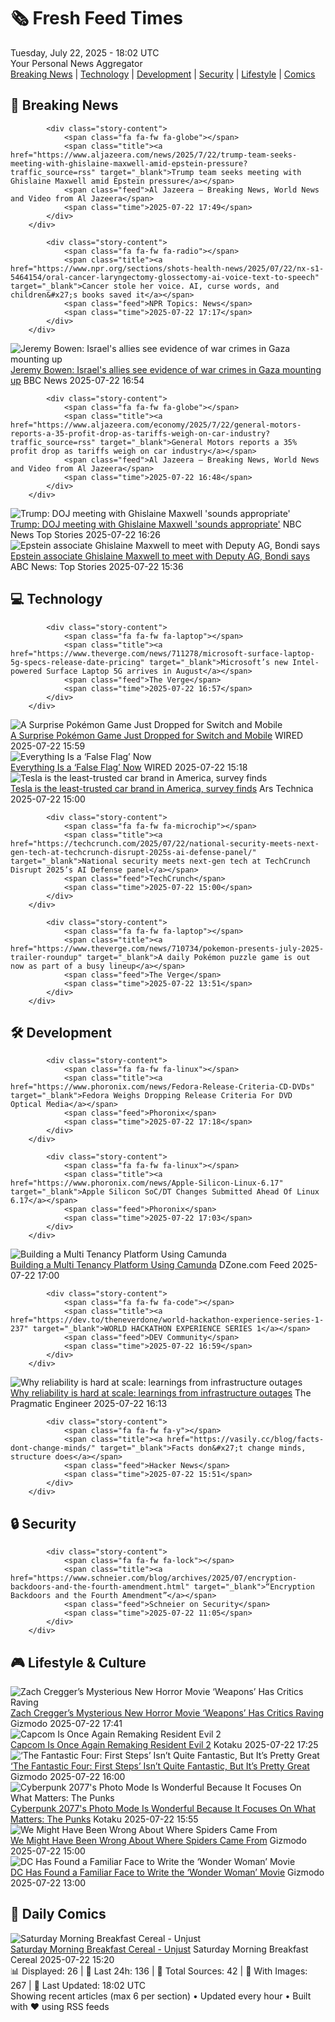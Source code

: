 <!-- Processing 54 RSS feeds at 2025-07-22 18:01:56 UTC -->
<!-- Processing: Dilbert -->
<!-- Processing: Girl Genius -->
<!-- Processing: Dinosaur Comics -->
<!-- Processing: CNN Top Stories -->
<!-- Processing: BBC World News -->
<!-- Processing: BBC Breaking News -->
<!-- Processing: Al Jazeera Breaking News -->
<!-- Processing: NPR News -->
<!-- Processing: Reuters Top News -->
<!-- Processing: NBC News Breaking -->
<!-- Processing: Guardian World News -->
<!-- Processing: Sky News World -->
<!-- Processing: O'Reilly Radar -->
<!-- Processing: WIRED -->
<!-- Processing: Slashdot -->
<!-- Processing: Lobsters Python -->
<!-- Processing: Hacker News -->
<!-- Processing: StackOverflow Blog -->
<!-- Processing: Phoronix Linux News -->
<!-- Processing: It's FOSS -->
<!-- Processing: OMG! Ubuntu -->
<!-- Processing: Red Hat Blog -->
<!-- Processing: Ubuntu Blog -->
<!-- Processing: GitHub Blog -->
<!-- Processing: GitLab Blog -->
<!-- Processing: InfoQ -->
<!-- Processing: DZone -->
<!-- Processing: Martin Fowler -->
<!-- Processing: Coding Horror -->
<!-- Processing: The Pragmatic Engineer -->
<!-- Processing: Gizmodo -->
<!-- Processing: Kotaku -->
<!-- Processing: Krebs on Security -->
<!-- Generated 9 new posts out of 33 feeds processed -->
<div class="newspaper-header">
    <h1 class="newspaper-title">🗞️ Fresh Feed Times</h1>
    <div class="newspaper-date">Tuesday, July 22, 2025 - 18:02 UTC</div>
    <div class="newspaper-subtitle">Your Personal News Aggregator</div>
</div>

<div class="newspaper-nav">
    <a href="#breaking">Breaking News</a> |
    <a href="#tech">Technology</a> |
    <a href="#dev">Development</a> |
    <a href="#security">Security</a> |
    <a href="#lifestyle">Lifestyle</a> |
    <a href="#webcomics">Comics</a>
</div>

<div class="news-section breaking-news" id="breaking">
<h2 class="section-header">🚨 Breaking News</h2>
<div class="stories-container">
<div class="story">
            
            <div class="story-content">
                <span class="fa fa-fw fa-globe"></span>
                <span class="title"><a href="https://www.aljazeera.com/news/2025/7/22/trump-team-seeks-meeting-with-ghislaine-maxwell-amid-epstein-pressure?traffic_source=rss" target="_blank">Trump team seeks meeting with Ghislaine Maxwell amid Epstein pressure</a></span>
                <span class="feed">Al Jazeera – Breaking News, World News and Video from Al Jazeera</span>
                <span class="time">2025-07-22 17:49</span>
            </div>
        </div>
<div class="story">
            
            <div class="story-content">
                <span class="fa fa-fw fa-radio"></span>
                <span class="title"><a href="https://www.npr.org/sections/shots-health-news/2025/07/22/nx-s1-5464154/oral-cancer-laryngectomy-glossectomy-ai-voice-text-to-speech" target="_blank">Cancer stole her voice. AI, curse words, and children&#x27;s books saved it</a></span>
                <span class="feed">NPR Topics: News</span>
                <span class="time">2025-07-22 17:17</span>
            </div>
        </div>
<div class="story">
            <img src="https://ichef.bbci.co.uk/ace/standard/240/cpsprodpb/6492/live/d95be970-671c-11f0-8139-991899391ed8.jpg" alt="Jeremy Bowen: Israel&#x27;s allies see evidence of war crimes in Gaza mounting up" class="story-image" loading="lazy" onerror="this.style.display='none'">
            <div class="story-content">
                <span class="fa fa-fw fa-earth-americas"></span>
                <span class="title"><a href="https://www.bbc.com/news/articles/cp863mln0pmo" target="_blank">Jeremy Bowen: Israel&#x27;s allies see evidence of war crimes in Gaza mounting up</a></span>
                <span class="feed">BBC News</span>
                <span class="time">2025-07-22 16:54</span>
            </div>
        </div>
<div class="story">
            
            <div class="story-content">
                <span class="fa fa-fw fa-globe"></span>
                <span class="title"><a href="https://www.aljazeera.com/economy/2025/7/22/general-motors-reports-a-35-profit-drop-as-tariffs-weigh-on-car-industry?traffic_source=rss" target="_blank">General Motors reports a 35% profit drop as tariffs weigh on car industry</a></span>
                <span class="feed">Al Jazeera – Breaking News, World News and Video from Al Jazeera</span>
                <span class="time">2025-07-22 16:48</span>
            </div>
        </div>
<div class="story">
            <img src="https://media-cldnry.s-nbcnews.com/image/upload/t_fit_1500w/mpx/2704722219/2025_07/1753201598191_now_daily_a_trump_epstein_250722_1920x1080-apb4ap.jpg" alt="Trump: DOJ meeting with Ghislaine Maxwell &#x27;sounds appropriate&#x27;" class="story-image" loading="lazy" onerror="this.style.display='none'">
            <div class="story-content">
                <span class="fa fa-fw fa-broadcast-tower"></span>
                <span class="title"><a href="https://www.nbcnews.com/now/video/trump-says-doj-meeting-with-ghislaine-maxwell-would-be-appropriate-243633221681" target="_blank">Trump: DOJ meeting with Ghislaine Maxwell &#x27;sounds appropriate&#x27;</a></span>
                <span class="feed">NBC News Top Stories</span>
                <span class="time">2025-07-22 16:26</span>
            </div>
        </div>
<div class="story">
            <img src="https://s.abcnews.com/images/US/maxwell-mo_1753188891044_hpMain_4x3t_384.jpg" alt="Epstein associate Ghislaine Maxwell to meet with Deputy AG, Bondi says" class="story-image" loading="lazy" onerror="this.style.display='none'">
            <div class="story-content">
                <span class="fa fa-fw fa-tv"></span>
                <span class="title"><a href="https://abcnews.go.com/Politics/deputy-attorney-general-todd-blanche-meet-ghislaine-maxwell/story?id=123954983" target="_blank">Epstein associate Ghislaine Maxwell to meet with Deputy AG, Bondi says</a></span>
                <span class="feed">ABC News: Top Stories</span>
                <span class="time">2025-07-22 15:36</span>
            </div>
        </div>
</div>
</div>
<div class="news-section tech-news" id="tech">
<h2 class="section-header">💻 Technology</h2>
<div class="stories-container">
<div class="story">
            
            <div class="story-content">
                <span class="fa fa-fw fa-laptop"></span>
                <span class="title"><a href="https://www.theverge.com/news/711278/microsoft-surface-laptop-5g-specs-release-date-pricing" target="_blank">Microsoft’s new Intel-powered Surface Laptop 5G arrives in August</a></span>
                <span class="feed">The Verge</span>
                <span class="time">2025-07-22 16:57</span>
            </div>
        </div>
<div class="story">
            <img src="https://media.wired.com/photos/687fa8417c5cc66a70fff37b/master/pass/pokemon-gear-shutterstock_2584635709.jpg" alt="A Surprise Pokémon Game Just Dropped for Switch and Mobile" class="story-image" loading="lazy" onerror="this.style.display='none'">
            <div class="story-content">
                <span class="fa fa-fw fa-bolt"></span>
                <span class="title"><a href="https://www.wired.com/story/a-surprise-pokemon-game-just-dropped-for-switch-and-mobile/" target="_blank">A Surprise Pokémon Game Just Dropped for Switch and Mobile</a></span>
                <span class="feed">WIRED</span>
                <span class="time">2025-07-22 15:59</span>
            </div>
        </div>
<div class="story">
            <img src="https://media.wired.com/photos/687e9e09661156a6d8685af8/master/pass/Fake-news-false-flag-pol-200331518-001.jpg" alt="Everything Is a ‘False Flag’ Now" class="story-image" loading="lazy" onerror="this.style.display='none'">
            <div class="story-content">
                <span class="fa fa-fw fa-bolt"></span>
                <span class="title"><a href="https://www.wired.com/story/false-flag-conspiracy-theory-trump/" target="_blank">Everything Is a ‘False Flag’ Now</a></span>
                <span class="feed">WIRED</span>
                <span class="time">2025-07-22 15:18</span>
            </div>
        </div>
<div class="story">
            <img src="https://cdn.arstechnica.net/wp-content/uploads/2025/07/GettyImages-2220743976-500x500.jpg" alt="Tesla is the least-trusted car brand in America, survey finds" class="story-image" loading="lazy" onerror="this.style.display='none'">
            <div class="story-content">
                <span class="fa fa-fw fa-cog"></span>
                <span class="title"><a href="https://arstechnica.com/cars/2025/07/tesla-is-the-least-trusted-car-brand-in-america-survey-finds/" target="_blank">Tesla is the least-trusted car brand in America, survey finds</a></span>
                <span class="feed">Ars Technica</span>
                <span class="time">2025-07-22 15:00</span>
            </div>
        </div>
<div class="story">
            
            <div class="story-content">
                <span class="fa fa-fw fa-microchip"></span>
                <span class="title"><a href="https://techcrunch.com/2025/07/22/national-security-meets-next-gen-tech-at-techcrunch-disrupt-2025s-ai-defense-panel/" target="_blank">National security meets next-gen tech at TechCrunch Disrupt 2025’s AI Defense panel</a></span>
                <span class="feed">TechCrunch</span>
                <span class="time">2025-07-22 15:00</span>
            </div>
        </div>
<div class="story">
            
            <div class="story-content">
                <span class="fa fa-fw fa-laptop"></span>
                <span class="title"><a href="https://www.theverge.com/news/710734/pokemon-presents-july-2025-trailer-roundup" target="_blank">A daily Pokémon puzzle game is out now as part of a busy lineup</a></span>
                <span class="feed">The Verge</span>
                <span class="time">2025-07-22 13:51</span>
            </div>
        </div>
</div>
</div>
<div class="news-section dev-news" id="dev">
<h2 class="section-header">🛠️ Development</h2>
<div class="stories-container">
<div class="story">
            
            <div class="story-content">
                <span class="fa fa-fw fa-linux"></span>
                <span class="title"><a href="https://www.phoronix.com/news/Fedora-Release-Criteria-CD-DVDs" target="_blank">Fedora Weighs Dropping Release Criteria For DVD Optical Media</a></span>
                <span class="feed">Phoronix</span>
                <span class="time">2025-07-22 17:18</span>
            </div>
        </div>
<div class="story">
            
            <div class="story-content">
                <span class="fa fa-fw fa-linux"></span>
                <span class="title"><a href="https://www.phoronix.com/news/Apple-Silicon-Linux-6.17" target="_blank">Apple Silicon SoC/DT Changes Submitted Ahead Of Linux 6.17</a></span>
                <span class="feed">Phoronix</span>
                <span class="time">2025-07-22 17:03</span>
            </div>
        </div>
<div class="story">
            <img src="https://dz2cdn1.dzone.com/thumbnail?fid=18522045&w=600" alt="Building a Multi Tenancy Platform Using Camunda" class="story-image" loading="lazy" onerror="this.style.display='none'">
            <div class="story-content">
                <span class="fa fa-fw fa-newspaper"></span>
                <span class="title"><a href="https://dzone.com/articles/building-a-multi-tenancy-platform-using-camunda" target="_blank">Building a Multi Tenancy Platform Using Camunda</a></span>
                <span class="feed">DZone.com Feed</span>
                <span class="time">2025-07-22 17:00</span>
            </div>
        </div>
<div class="story">
            
            <div class="story-content">
                <span class="fa fa-fw fa-code"></span>
                <span class="title"><a href="https://dev.to/theneverdone/world-hackathon-experience-series-1-237" target="_blank">WORLD HACKATHON EXPERIENCE SERIES 1</a></span>
                <span class="feed">DEV Community</span>
                <span class="time">2025-07-22 16:59</span>
            </div>
        </div>
<div class="story">
            <img src="https://substack-post-media.s3.amazonaws.com/public/images/ae81a957-68c2-48c5-9a88-2af4175ef1ff_1636x1206.png" alt="Why reliability is hard at scale: learnings from infrastructure outages" class="story-image" loading="lazy" onerror="this.style.display='none'">
            <div class="story-content">
                <span class="fa fa-fw fa-wrench"></span>
                <span class="title"><a href="https://newsletter.pragmaticengineer.com/p/why-reliability-is-hard-at-scale" target="_blank">Why reliability is hard at scale: learnings from infrastructure outages</a></span>
                <span class="feed">The Pragmatic Engineer</span>
                <span class="time">2025-07-22 16:13</span>
            </div>
        </div>
<div class="story">
            
            <div class="story-content">
                <span class="fa fa-fw fa-y"></span>
                <span class="title"><a href="https://vasily.cc/blog/facts-dont-change-minds/" target="_blank">Facts don&#x27;t change minds, structure does</a></span>
                <span class="feed">Hacker News</span>
                <span class="time">2025-07-22 15:51</span>
            </div>
        </div>
</div>
</div>
<div class="news-section security-news" id="security">
<h2 class="section-header">🔒 Security</h2>
<div class="stories-container">
<div class="story">
            
            <div class="story-content">
                <span class="fa fa-fw fa-lock"></span>
                <span class="title"><a href="https://www.schneier.com/blog/archives/2025/07/encryption-backdoors-and-the-fourth-amendment.html" target="_blank">“Encryption Backdoors and the Fourth Amendment”</a></span>
                <span class="feed">Schneier on Security</span>
                <span class="time">2025-07-22 11:05</span>
            </div>
        </div>
</div>
</div>
<div class="news-section lifestyle-news" id="lifestyle">
<h2 class="section-header">🎮 Lifestyle & Culture</h2>
<div class="stories-container">
<div class="story">
            <img src="https://gizmodo.com/app/uploads/2025/07/Weapons-creepy-kid.jpg" alt="Zach Cregger’s Mysterious New Horror Movie ‘Weapons’ Has Critics Raving" class="story-image" loading="lazy" onerror="this.style.display='none'">
            <div class="story-content">
                <span class="fa fa-fw fa-computer"></span>
                <span class="title"><a href="https://gizmodo.com/zach-creggers-mysterious-new-horror-movie-weapons-has-critics-raving-2000632644" target="_blank">Zach Cregger’s Mysterious New Horror Movie ‘Weapons’ Has Critics Raving</a></span>
                <span class="feed">Gizmodo</span>
                <span class="time">2025-07-22 17:41</span>
            </div>
        </div>
<div class="story">
            <img src="https://i.kinja-img.com/image/upload/c_fit,q_80,w_636/f2e0c810ca1866360ee164a048d735cd.jpg" alt="Capcom Is Once Again Remaking Resident Evil 2" class="story-image" loading="lazy" onerror="this.style.display='none'">
            <div class="story-content">
                <span class="fa fa-fw fa-gamepad"></span>
                <span class="title"><a href="https://kotaku.com/resident-evil-2-remake-arcade-light-gun-dead-shot-test-1851786722" target="_blank">Capcom Is Once Again Remaking Resident Evil 2</a></span>
                <span class="feed">Kotaku</span>
                <span class="time">2025-07-22 17:25</span>
            </div>
        </div>
<div class="story">
            <img src="https://gizmodo.com/app/uploads/2025/07/Fantastic-Four-Review.jpg" alt="‘The Fantastic Four: First Steps’ Isn’t Quite Fantastic, But It’s Pretty Great" class="story-image" loading="lazy" onerror="this.style.display='none'">
            <div class="story-content">
                <span class="fa fa-fw fa-computer"></span>
                <span class="title"><a href="https://gizmodo.com/fantastic-four-first-steps-review-marvel-2000632408" target="_blank">‘The Fantastic Four: First Steps’ Isn’t Quite Fantastic, But It’s Pretty Great</a></span>
                <span class="feed">Gizmodo</span>
                <span class="time">2025-07-22 16:00</span>
            </div>
        </div>
<div class="story">
            <img src="https://i.kinja-img.com/image/upload/c_fit,q_80,w_636/c0744472230c3f8153d1714be2bb90c9.jpg" alt="Cyberpunk 2077&#x27;s Photo Mode Is Wonderful Because It Focuses On What Matters: The Punks" class="story-image" loading="lazy" onerror="this.style.display='none'">
            <div class="story-content">
                <span class="fa fa-fw fa-gamepad"></span>
                <span class="title"><a href="https://kotaku.com/cyberpunk-2077-photo-mode-update-v-judy-johnny-1851786699" target="_blank">Cyberpunk 2077&#x27;s Photo Mode Is Wonderful Because It Focuses On What Matters: The Punks</a></span>
                <span class="feed">Kotaku</span>
                <span class="time">2025-07-22 15:55</span>
            </div>
        </div>
<div class="story">
            <img src="https://gizmodo.com/app/uploads/2025/07/spider-origins-main-image.jpg" alt="We Might Have Been Wrong About Where Spiders Came From" class="story-image" loading="lazy" onerror="this.style.display='none'">
            <div class="story-content">
                <span class="fa fa-fw fa-computer"></span>
                <span class="title"><a href="https://gizmodo.com/we-might-have-been-wrong-about-where-spiders-came-from-2000632561" target="_blank">We Might Have Been Wrong About Where Spiders Came From</a></span>
                <span class="feed">Gizmodo</span>
                <span class="time">2025-07-22 15:00</span>
            </div>
        </div>
<div class="story">
            <img src="https://gizmodo.com/app/uploads/2025/07/MS-0722-wonder-woman.jpg" alt="DC Has Found a Familiar Face to Write the ‘Wonder Woman’ Movie" class="story-image" loading="lazy" onerror="this.style.display='none'">
            <div class="story-content">
                <span class="fa fa-fw fa-computer"></span>
                <span class="title"><a href="https://gizmodo.com/dc-studios-wonder-woman-movie-writer-confirmed-2000632486" target="_blank">DC Has Found a Familiar Face to Write the ‘Wonder Woman’ Movie</a></span>
                <span class="feed">Gizmodo</span>
                <span class="time">2025-07-22 13:00</span>
            </div>
        </div>
</div>
</div>
<div class="news-section webcomics-section" id="webcomics">
<h2 class="section-header">🎨 Daily Comics</h2>
<div class="stories-container">
<div class="story">
            <img src="https://www.smbc-comics.com/comics/1753143656-20250723.png" alt="Saturday Morning Breakfast Cereal - Unjust" class="story-image" loading="lazy" onerror="this.style.display='none'">
            <div class="story-content">
                <span class="fa fa-fw fa-smile"></span>
                <span class="title"><a href="https://www.smbc-comics.com/comic/unjust" target="_blank">Saturday Morning Breakfast Cereal - Unjust</a></span>
                <span class="feed">Saturday Morning Breakfast Cereal</span>
                <span class="time">2025-07-22 15:20</span>
            </div>
        </div>
</div>
</div>

<div class="newspaper-footer">
    <div class="stats">
        📊 Displayed: 26 | 📅 Last 24h: 136 | 📡 Total Sources: 42 | 📸 With Images: 267 |
        🔄 Last Updated: 18:02 UTC
    </div>
    <div class="footer-note">
        Showing recent articles (max 6 per section) • Updated every hour • Built with ❤️ using RSS feeds
    </div>
</div>
